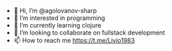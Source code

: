 - 👋 Hi, I’m @agolovanov-sharp
- 👀 I’m interested in programming
- 🌱 I’m currently learning clojure
- 💞️ I’m looking to collaborate on fullstack development
- 📫 How to reach me https://t.me/Livio1983

<!---
agolovanov-sharp/agolovanov-sharp is a ✨ special ✨ repository because its `README.md` (this file) appears on your GitHub profile.
You can click the Preview link to take a look at your changes.
--->
